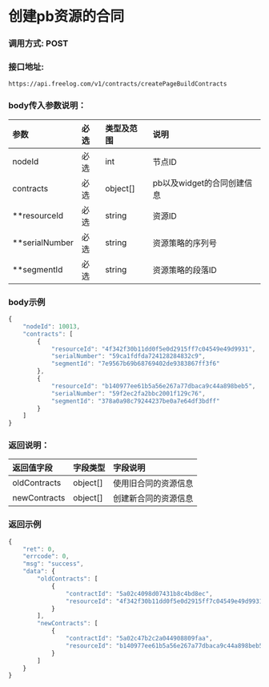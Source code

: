 # 创建pb资源的合同


### 调用方式: POST

### 接口地址:

```
https://api.freelog.com/v1/contracts/createPageBuildContracts
```

### body传入参数说明：

| 参数 | 必选 | 类型及范围 | 说明 |
| :--- | :--- | :--- | :--- |
|nodeId|必选|int|节点ID
|contracts|必选|object[]|pb以及widget的合同创建信息
|**resourceId|必选|string|资源ID
|**serialNumber|必选|string|资源策略的序列号
|**segmentId|必选|string|资源策略的段落ID

### body示例

```js
{
    "nodeId": 10013,
    "contracts": [
        {
            "resourceId": "4f342f30b11dd0f5e0d2915ff7c04549e49d9931",
            "serialNumber": "59ca1fdfda724128284832c9",
            "segmentId": "7e9567b69b68769402de9383867ff3f6"
        },
        {
            "resourceId": "b140977ee61b5a56e267a77dbaca9c44a898beb5",
            "serialNumber": "59f2ec2fa2bbc2001f129c76",
            "segmentId": "378a0a98c79244237be0a7e64df3bdff"
        }
    ]
}
```

### 返回说明：

| 返回值字段 | 字段类型 | 字段说明 |
| :--- | :--- | :--- |
| oldContracts | object[] | 使用旧合同的资源信息|
| newContracts | object[] | 创建新合同的资源信息 |


### 返回示例

```js
{
    "ret": 0,
    "errcode": 0,
    "msg": "success",
    "data": {
        "oldContracts": [
            {
                "contractId": "5a02c4098d07431b8c4bd8ec",
                "resourceId": "4f342f30b11dd0f5e0d2915ff7c04549e49d9931"
            }
        ],
        "newContracts": [
            {
                "contractId": "5a02c47b2c2a044908809faa",
                "resourceId": "b140977ee61b5a56e267a77dbaca9c44a898beb5"
            }
        ]
    }
}
```

